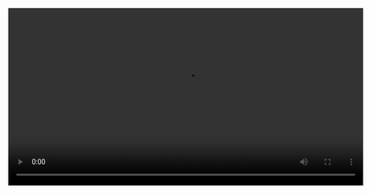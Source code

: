 <video width="720" height="360" controls>
  <source src="https://cattydev.github.io/cattydev/vid.mp4" type="video/mp4">
</video>
